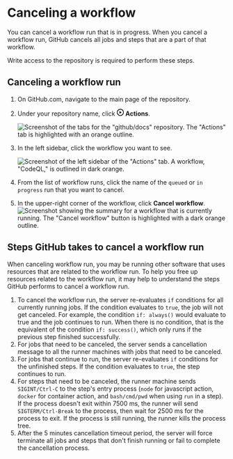 # Canceling a workflow

You can cancel a workflow run that is in progress. When you cancel a workflow run, GitHub cancels all jobs and steps that are a part of that workflow.

Write access to the repository is required to perform these steps.

## Canceling a workflow run

1. On GitHub.com, navigate to the main page of the repository.
1. Under your repository name, click <svg version="1.1" width="16" height="16" viewBox="0 0 16 16" class="octicon octicon-play" aria-hidden="true"><path d="M8 0a8 8 0 1 1 0 16A8 8 0 0 1 8 0ZM1.5 8a6.5 6.5 0 1 0 13 0 6.5 6.5 0 0 0-13 0Zm4.879-2.773 4.264 2.559a.25.25 0 0 1 0 .428l-4.264 2.559A.25.25 0 0 1 6 10.559V5.442a.25.25 0 0 1 .379-.215Z"></path></svg> **Actions**.

   ![Screenshot of the tabs for the "github/docs" repository. The "Actions" tab is highlighted with an orange outline.](/assets/images/help/repository/actions-tab.png)

1. In the left sidebar, click the workflow you want to see.

   ![Screenshot of the left sidebar of the "Actions" tab. A workflow, "CodeQL," is outlined in dark orange.](/assets/images/help/actions/superlinter-workflow-sidebar.png)
1. From the list of workflow runs, click the name of the `queued` or `in progress` run that you want to cancel.
1. In the upper-right corner of the workflow, click **Cancel workflow**.
![Screenshot showing the summary for a workflow that is currently running. The "Cancel workflow" button is highlighted with a dark orange outline.](/assets/images/help/repository/cancel-check-suite-updated.png)

## Steps GitHub takes to cancel a workflow run

When canceling workflow run, you may be running other software that uses resources that are related to the workflow run. To help you free up resources related to the workflow run, it may help to understand the steps GitHub performs to cancel a workflow run.

1. To cancel the workflow run, the server re-evaluates `if` conditions for all currently running jobs. If the condition evaluates to `true`, the job will not get canceled. For example, the condition `if: always()` would evaluate to true and the job continues to run. When there is no condition, that is the equivalent of the condition `if: success()`, which only runs if the previous step finished successfully.
1. For jobs that need to be canceled, the server sends a cancellation message to all the runner machines with jobs that need to be canceled.
1. For jobs that continue to run, the server re-evaluates `if` conditions for the unfinished steps. If the condition evaluates to `true`, the step continues to run.
1. For steps that need to be canceled, the runner machine sends `SIGINT/Ctrl-C` to the step's entry process (`node` for javascript action, `docker` for container action, and `bash/cmd/pwd` when using `run` in a step). If the process doesn't exit within 7500 ms, the runner will send `SIGTERM/Ctrl-Break` to the process, then wait for 2500 ms for the process to exit. If the process is still running, the runner kills the process tree.
1. After the 5 minutes cancellation timeout period, the server will force terminate all jobs and steps that don't finish running or fail to complete the cancellation process.
